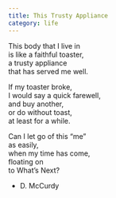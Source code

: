 ```yaml
---
title: This Trusty Appliance
category: life
---
```


This body that I live in  
is like a faithful toaster,  
a trusty appliance  
that has served me well.  
  
If my toaster broke,  
I would say a quick farewell,  
and buy another,  
or do without toast,  
at least for a while.  
  
Can I let go of this “me”  
as easily,   
when my time has come,  
floating on  
to What’s Next?  
  
- D. McCurdy  

